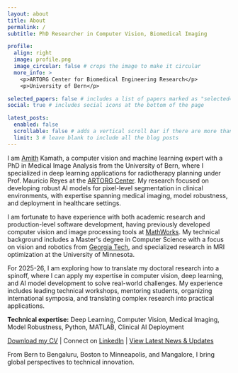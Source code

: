```yaml
---
layout: about
title: About
permalink: /
subtitle: PhD Researcher in Computer Vision, Biomedical Imaging

profile:
  align: right
  image: profile.png
  image_circular: false # crops the image to make it circular
  more_info: >
    <p>ARTORG Center for Biomedical Engineering Research</p>
    <p>University of Bern</p>

selected_papers: false # includes a list of papers marked as "selected={true}"
social: true # includes social icons at the bottom of the page

latest_posts:
  enabled: false
  scrollable: false # adds a vertical scroll bar if there are more than 3 new posts items
  limit: 3 # leave blank to include all the blog posts
---
```


I am [Amith](https://en.wikipedia.org/wiki/Amit) Kamath, a computer vision and machine learning expert with a PhD in Medical Image Analysis from the University of Bern, where I specialized in deep learning applications for radiotherapy planning under Prof. Mauricio Reyes at the [ARTORG Center](https://www.artorg.unibe.ch). My research focused on developing robust AI models for pixel-level segmentation in clinical environments, with expertise spanning medical imaging, model robustness, and deployment in healthcare settings.

I am fortunate to have experience with both academic research and production-level software development, having previously developed computer vision and image processing tools at [MathWorks](https://www.mathworks.com/products/computer-vision.html). My technical background includes a Master's degree in Computer Science with a focus on vision and robotics from [Georgia Tech](https://omscs.gatech.edu), and specialized research in MRI optimization at the University of Minnesota.

For 2025-26, I am exploring how to translate my doctoral research into a spinoff, where I can apply my expertise in computer vision, deep learning, and AI model development to solve real-world challenges. My experience includes leading technical workshops, mentoring students, organizing international symposia, and translating complex research into practical applications.

**Technical expertise:** Deep Learning, Computer Vision, Medical Imaging, Model Robustness, Python, MATLAB, Clinical AI Deployment

[Download my CV](../assets/pdf/amithjkamath_cv.pdf) | Connect on [LinkedIn](https://www.linkedin.com/in/amithjkamath/) | [View Latest News & Updates](/news/)

From Bern to Bengaluru, Boston to Minneapolis, and Mangalore, I bring global perspectives to technical innovation.
